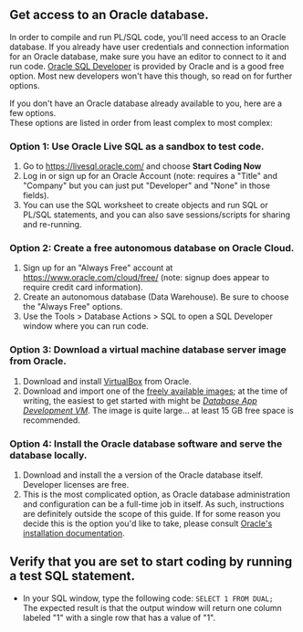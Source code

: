 ## Get access to an Oracle database.
In order to compile and run PL/SQL code, you'll need access to an Oracle database. If you already have user credentials and connection information for an Oracle database, make sure you have an editor to connect to it and run code. [Oracle SQL Developer](https://www.oracle.com/tools/downloads/sqldev-downloads.html) is provided by Oracle and is a good free option.  Most new developers won't have this though, so read on for further options.

If you don't have an Oracle database already available to you, here are a few options.  
These options are listed in order from least complex to most complex:

### Option 1: Use Oracle Live SQL as a sandbox to test code.
1. Go to https://livesql.oracle.com/ and choose **Start Coding Now**
2. Log in or sign up for an Oracle Account (note: requires a "Title" and "Company" but you can just put "Developer" and "None" in those fields).
3. You can use the SQL worksheet to create objects and run SQL or PL/SQL statements, and you can also save sessions/scripts for sharing and re-running.

### Option 2: Create a free autonomous database on Oracle Cloud.
1. Sign up for an "Always Free" account at https://www.oracle.com/cloud/free/ (note: signup does appear to require credit card information).
2. Create an autonomous database (Data Warehouse).  Be sure to choose the "Always Free" options.
3. Use the Tools > Database Actions > SQL to open a SQL Developer window where you can run code.

### Option 3: Download a virtual machine database server image from Oracle.
1. Download and install [VirtualBox](https://www.virtualbox.org/) from Oracle.
2. Download and import one of the [freely available images](https://www.oracle.com/downloads/developer-vm/community-downloads.html); at the time of writing, the easiest to get started with might be [_Database App Development VM_](https://www.oracle.com/database/technologies/databaseappdev-vm.html). The image is quite large... at least 15 GB free space is recommended.

### Option 4: Install the Oracle database software and serve the database locally.
1. Download and install the a version of the Oracle database itself. Developer licenses are free.
2. This is the most complicated option, as Oracle database administration and configuration can be a full-time job in itself. As such, instructions are definitely outside the scope of this guide.  If for some reason you decide this is the option you'd like to take, please consult [Oracle's installation documentation](https://docs.oracle.com/en/database/oracle/oracle-database/19/install-and-upgrade.html).

## Verify that you are set to start coding by running a test SQL statement.
* In your SQL window, type the following code: `SELECT 1 FROM DUAL;`  
The expected result is that the output window will return one column labeled "1" with a single row that has a value of "1".
